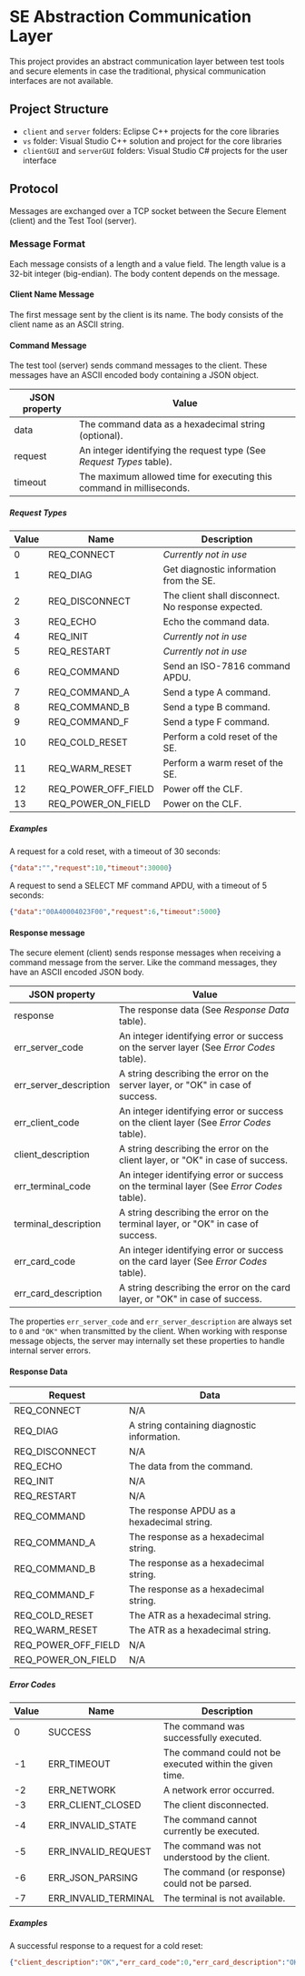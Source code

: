 # SE Abstraction Communication Layer

This project provides an abstract communication layer between test tools and secure elements
in case the traditional, physical communication interfaces are not available.

## Project Structure

* `client` and `server` folders: Eclipse C++ projects for the core libraries
* `vs` folder: Visual Studio C++ solution and project for the core libraries
* `clientGUI` and `serverGUI` folders: Visual Studio C# projects for the user interface

## Protocol

Messages are exchanged over a TCP socket between the Secure Element (client) and the
Test Tool (server).

### Message Format

Each message consists of a length and a value field. 
The length value is a 32-bit integer (big-endian).
The body content depends on the message.

#### Client Name Message

The first message sent by the client is its name. 
The body consists of the client name as an ASCII string.

#### Command Message

The test tool (server) sends command messages to the client. 
These messages have an ASCII encoded body containing a JSON object.

| JSON property | Value                                                                |
| ------------- | -------------------------------------------------------------------- |
| data          | The command data as a hexadecimal string (optional).                 |
| request       | An integer identifying the request type (See *Request Types* table). |
| timeout       | The maximum allowed time for executing this command in milliseconds. |

##### Request Types

| Value | Name                | Description                                            |
| ----- | ------------------- | ------------------------------------------------------ |
| 0     | REQ_CONNECT         | *Currently not in use*                                 |
| 1     | REQ_DIAG            | Get diagnostic information from the SE.                |
| 2     | REQ_DISCONNECT      | The client shall disconnect. No response expected.     |
| 3     | REQ_ECHO            | Echo the command data.                                 |
| 4     | REQ_INIT            | *Currently not in use*                                 |
| 5     | REQ_RESTART         | *Currently not in use*                                 |
| 6     | REQ_COMMAND         | Send an ISO-7816 command APDU.                         |
| 7     | REQ_COMMAND_A       | Send a type A command.                                 |
| 8     | REQ_COMMAND_B       | Send a type B command.                                 |
| 9     | REQ_COMMAND_F       | Send a type F command.                                 |
| 10    | REQ_COLD_RESET      | Perform a cold reset of the SE.                        |
| 11    | REQ_WARM_RESET      | Perform a warm reset of the SE.                        |
| 12    | REQ_POWER_OFF_FIELD | Power off the CLF.                                     |
| 13    | REQ_POWER_ON_FIELD  | Power on the CLF.                                      |

##### Examples

A request for a cold reset, with a timeout of 30 seconds:

````json
{"data":"","request":10,"timeout":30000}
````
A request to send a SELECT MF command APDU, with a timeout of 5 seconds:

````json
{"data":"00A40004023F00","request":6,"timeout":5000}
````

#### Response message

The secure element (client) sends response messages when receiving a command message from the server.
Like the command messages, they have an ASCII encoded JSON body.

| JSON property          | Value                                                                                    |
| ---------------------- | ---------------------------------------------------------------------------------------- |
| response               | The response data (See *Response Data* table).                                           |
| err_server_code        | An integer identifying error or success on the server layer (See *Error Codes* table).   |
| err_server_description | A string describing the error on the server layer, or "OK" in case of success.           |
| err_client_code        | An integer identifying error or success on the client layer (See *Error Codes* table).   |
| client_description     | A string describing the error on the client layer, or "OK" in case of success.           |
| err_terminal_code      | An integer identifying error or success on the terminal layer (See *Error Codes* table). |
| terminal_description   | A string describing the error on the terminal layer, or "OK" in case of success.         |
| err_card_code          | An integer identifying error or success on the card layer (See *Error Codes* table).     |
| err_card_description   | A string describing the error on the card layer, or "OK" in case of success.             |

The properties `err_server_code` and `err_server_description` are always set to `0` and `"OK"` when transmitted
by the client. When working with response message objects, the server may internally set these properties to 
handle internal server errors.

#### Response Data

| Request             | Data                                        |
| ------------------- | ------------------------------------------- |
| REQ_CONNECT         | N/A                                         |
| REQ_DIAG            | A string containing diagnostic information. |
| REQ_DISCONNECT      | N/A                                         |
| REQ_ECHO            | The data from the command.                  |
| REQ_INIT            | N/A                                         |
| REQ_RESTART         | N/A                                         |
| REQ_COMMAND         | The response APDU as a hexadecimal string.  |
| REQ_COMMAND_A       | The response as a hexadecimal string.       |
| REQ_COMMAND_B       | The response as a hexadecimal string.       |
| REQ_COMMAND_F       | The response as a hexadecimal string.       |
| REQ_COLD_RESET      | The ATR as a hexadecimal string.            |
| REQ_WARM_RESET      | The ATR as a hexadecimal string.            |
| REQ_POWER_OFF_FIELD | N/A                                         |
| REQ_POWER_ON_FIELD  | N/A                                         |

##### Error Codes

| Value | Name                 | Description                                              |
| ----- | -------------------- | -------------------------------------------------------- |
| 0     | SUCCESS              | The command was successfully executed.                   |
| -1    | ERR_TIMEOUT          | The command could not be executed within the given time. |
| -2    | ERR_NETWORK          | A network error occurred.                                |
| -3    | ERR_CLIENT_CLOSED    | The client disconnected.                                 |
| -4    | ERR_INVALID_STATE    | The command cannot currently be executed.                |
| -5    | ERR_INVALID_REQUEST  | The command was not understood by the client.            |
| -6    | ERR_JSON_PARSING     | The command (or response) could not be parsed.           |
| -7    | ERR_INVALID_TERMINAL | The terminal is not available.                           |

##### Examples

A successful response to a request for a cold reset:

```json
{"client_description":"OK","err_card_code":0,"err_card_description":"OK","err_client_code":0,"err_server_code":0,"err_server_description":"OK","err_terminal_code":0,"response":"3B 9F 96 80 3F C7 82 80 31 E0 73 F6 21 57 57 4A 33 05 81 60 61 00 FA","terminal_description":"OK"}
```